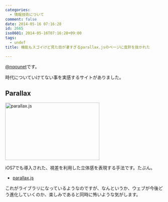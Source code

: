 ```yaml
---
categories:
  - 情報技術について
comment: false
date: 2014-05-16 07:16:28
id: 2665
iso8601: 2014-05-16T07:16:28+09:00
tags:
  - undef
title: 機能もスゴイけど見た目が凄すぎるparallax.jsのページに度肝を抜かれた

---
```


<p><a href="https://twitter.com/nqounet">@nqounet</a>です。</p>

<p>時代についていけてない事を実感するサイトがありました。</p>



<h2>Parallax</h2>

<p><a href="http://www.nishimiyahara.net/wp-content/uploads/2014/05/parallax.js.png"><img src="http://www.nishimiyahara.net/wp-content/uploads/2014/05/parallax.js-300x183.png" alt="parallax.js" width="300" height="183" class="alignright size-medium wp-image-2667" /></a></p>

<p>iOS7でも導入された、視差を利用した立体感を表現する手法です。たぶん。</p>

<ul>
<li><a href="http://matthew.wagerfield.com/parallax/">parallax.js</a></li>
</ul>

<p>これがライブラリになっているようなのですが、なんというか、ウェブが今後どう進化していくのか、楽しみであると同時に怖いような気がします。</p>
    	